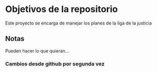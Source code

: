 # Objetivos de la repositorio

Este proyecto se encarga de manejar los planes de la liga de la justicia

## Notas

Pueden hacer lo que quieran...

### Cambios desde github por segunda vez
